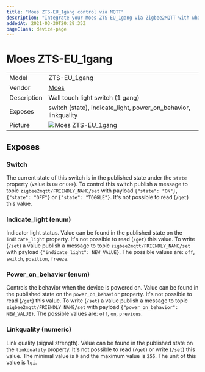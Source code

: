 ```yaml
---
title: "Moes ZTS-EU_1gang control via MQTT"
description: "Integrate your Moes ZTS-EU_1gang via Zigbee2MQTT with whatever smart home infrastructure you are using without the vendor's bridge or gateway."
addedAt: 2021-03-30T20:29:35Z
pageClass: device-page
---
```


<!-- !!!! -->
<!-- ATTENTION: This file is auto-generated through docgen! -->
<!-- You can only edit the "Notes"-Section between the two comment lines "Notes BEGIN" and "Notes END". -->
<!-- Do not use h1 or h2 heading within "## Notes"-Section. -->
<!-- !!!! -->

# Moes ZTS-EU_1gang

|     |     |
|-----|-----|
| Model | ZTS-EU_1gang  |
| Vendor  | [Moes](/supported-devices/#v=Moes)  |
| Description | Wall touch light switch (1 gang) |
| Exposes | switch (state), indicate_light, power_on_behavior, linkquality |
| Picture | ![Moes ZTS-EU_1gang](https://www.zigbee2mqtt.io/images/devices/ZTS-EU_1gang.jpg) |


<!-- Notes BEGIN: You can edit here. Add "## Notes" headline if not already present. -->


<!-- Notes END: Do not edit below this line -->



## Exposes

### Switch 
The current state of this switch is in the published state under the `state` property (value is `ON` or `OFF`).
To control this switch publish a message to topic `zigbee2mqtt/FRIENDLY_NAME/set` with payload `{"state": "ON"}`, `{"state": "OFF"}` or `{"state": "TOGGLE"}`.
It's not possible to read (`/get`) this value.

### Indicate_light (enum)
Indicator light status.
Value can be found in the published state on the `indicate_light` property.
It's not possible to read (`/get`) this value.
To write (`/set`) a value publish a message to topic `zigbee2mqtt/FRIENDLY_NAME/set` with payload `{"indicate_light": NEW_VALUE}`.
The possible values are: `off`, `switch`, `position`, `freeze`.

### Power_on_behavior (enum)
Controls the behavior when the device is powered on.
Value can be found in the published state on the `power_on_behavior` property.
It's not possible to read (`/get`) this value.
To write (`/set`) a value publish a message to topic `zigbee2mqtt/FRIENDLY_NAME/set` with payload `{"power_on_behavior": NEW_VALUE}`.
The possible values are: `off`, `on`, `previous`.

### Linkquality (numeric)
Link quality (signal strength).
Value can be found in the published state on the `linkquality` property.
It's not possible to read (`/get`) or write (`/set`) this value.
The minimal value is `0` and the maximum value is `255`.
The unit of this value is `lqi`.


